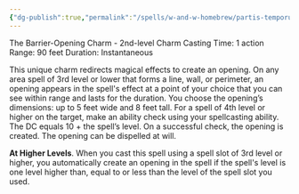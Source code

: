 ```yaml
---
{"dg-publish":true,"permalink":"/spells/w-and-w-homebrew/partis-temporus/"}
---
```


The Barrier-Opening Charm - 2nd-level Charm 
Casting Time: 1 action 
Range: 90 feet 
Duration: Instantaneous 

This unique charm redirects magical effects to create an opening. On any area spell of 3rd level or lower that forms a line, wall, or perimeter, an opening appears in the spell's effect at a point of your choice that you can see within range and lasts for the duration. You choose the opening’s dimensions: up to 5 feet wide and 8 feet tall. For a spell of 4th level or higher on the target, make an ability check using your spellcasting ability. The DC equals 10 + the spell’s level. On a successful check, the opening is created. The opening can be dispelled at will. 

**At Higher Levels**. When you cast this spell using a spell slot of 3rd level or higher, you automatically create an opening in the spell if the spell's level is one level higher than, equal to or less than the level of the spell slot you used.